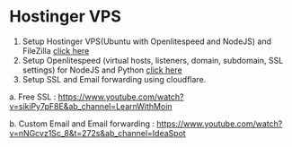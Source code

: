 # Hostinger VPS

1. Setup Hostinger VPS(Ubuntu with Openlitespeed and NodeJS) and FileZilla [click here](https://github.com/yashp241195/HostingerVPS/blob/main/hostingerVPSandFileZilla.md)
2. Setup Openlitespeed (virtual hosts, listeners, domain, subdomain, SSL settings) for NodeJS and Python [click here](https://github.com/yashp241195/HostingerVPS/blob/main/OpenliteSpeedVirtualHosts.txt)
3. Setup SSL and Email forwarding using cloudflare.

  a. Free SSL : https://www.youtube.com/watch?v=sikiPy7pF8E&ab_channel=LearnWithMoin 

  b. Custom Email and Email forwarding : https://www.youtube.com/watch?v=nNGcvz1Sc_8&t=272s&ab_channel=IdeaSpot 
